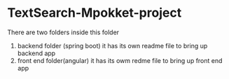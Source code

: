 # TextSearch-Mpokket-project

There are two folders inside this folder
1. backend folder (spring boot) it has its own readme file to bring up backend app
2. front end folder(angular) it has its owm redme file to bring up front end app
